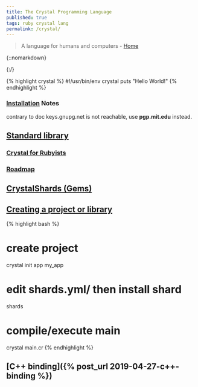 ```yaml
---
title: The Crystal Programming Language
published: true
tags: ruby crystal lang
permalink: /crystal/
---
```

> A language for humans and computers - [Home](https://crystal-lang.org/)

{::nomarkdown}
<link rel="shortcut icon" href="https://crystal-lang.org/favicon.ico" type="image/x-icon" />
{:/}

{% highlight crystal %}
#!/usr/bin/env crystal
puts "Hello World!"
{% endhighlight %}

### [Installation](https://crystal-lang.org/install/on_ubuntu/) Notes

contrary to doc keys.gnupg.net is not reachable,
use **pgp.mit.edu** instead.

## [Standard library](https://crystal-lang.org/api/0.26.0/)


### [Crystal for Rubyists](http://www.crystalforrubyists.com/book/index.html)

### [Roadmap](https://github.com/crystal-lang/crystal/wiki/Roadmap)



## [CrystalShards (Gems)](http://crystalshards.xyz/?sort=updated&page=1)

## [Creating a project or library](https://crystal-lang.org/docs/using_the_compiler/)

{% highlight bash %}
# create project
crystal init app my_app
# edit shards.yml/ then install shard
shards
# compile/execute main
crystal main.cr
{% endhighlight %}

## [C++ binding]({% post_url 2019-04-27-c++-binding %})
